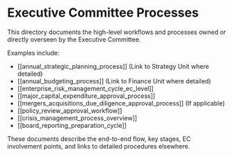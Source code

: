 # Executive Committee Processes

This directory documents the high-level workflows and processes owned or directly overseen by the Executive Committee.

Examples include:
- [[annual_strategic_planning_process]] (Link to Strategy Unit where detailed)
- [[annual_budgeting_process]] (Link to Finance Unit where detailed)
- [[enterprise_risk_management_cycle_ec_level]]
- [[major_capital_expenditure_approval_process]]
- [[mergers_acquisitions_due_diligence_approval_process]] (If applicable)
- [[policy_review_approval_workflow]]
- [[crisis_management_process_overview]]
- [[board_reporting_preparation_cycle]]

These documents describe the end-to-end flow, key stages, EC involvement points, and links to detailed procedures elsewhere. 